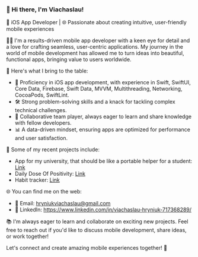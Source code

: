 ### 👋 Hi there, I'm Viachaslau!

📱 iOS App Developer | 🌐 Passionate about creating intuitive, user-friendly mobile experiences

👨‍💻 I'm a results-driven mobile app developer with a keen eye for detail and a love for crafting seamless, user-centric applications. My journey in the world of mobile development has allowed me to turn ideas into beautiful, functional apps, bringing value to users worldwide.

🌟 Here's what I bring to the table:

- 📱 Proficiency in iOS app development, with experience in Swift, SwiftUI, Core Data, Firebase, Swift Data, MVVM, Multithreading, Networking, CocoaPods, SwiftLint.
- 🛠️ Strong problem-solving skills and a knack for tackling complex technical challenges.
- 🤝 Collaborative team player, always eager to learn and share knowledge with fellow developers.
- 📊 A data-driven mindset, ensuring apps are optimized for performance and user satisfaction.

🔧 Some of my recent projects include:
- App for my university, that should be like a portable helper for a student: [Link](https://github.com/viachaslauhryniuk/Czas-Wolny-Project)
- Daily Dose Of Positivity: [Link](https://github.com/viachaslauhryniuk/DailyDoseOfPOsitivity)
- Habit tracker: [Link](https://github.com/viachaslauhryniuk/habitTracker)


🌐 You can find me on the web:
- 📧 Email: hryniukviachaslau@gmail.com
- 💼 LinkedIn: https://www.linkedin.com/in/viachaslau-hryniuk-717368289/

📚 I'm always eager to learn and collaborate on exciting new projects. Feel free to reach out if you'd like to discuss mobile development, share ideas, or work together!

Let's connect and create amazing mobile experiences together! 🚀
